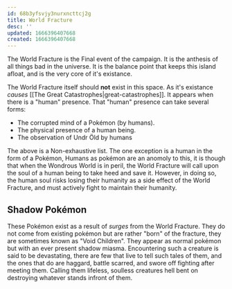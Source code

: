 ```yaml
---
id: 68b3yfsvjy3nurxncttcj2g
title: World Fracture
desc: ''
updated: 1666396407668
created: 1666396407668
---
```

The World Fracture is the Final event of the campaign. It is the anthesis of all things bad in the universe. It is the balance point that keeps this island afloat, and is the very core of it's existance. 

The World Fracture itself should **not** exist in this space. As it's existance *causes* [[The Great Catastrophes|great-catastrophes]]. It appears when there is a "human" presence. That "human" presence can take several forms:
- The corrupted mind of a Pokémon (by humans).
- The physical presence of a human being.
- The observation of Undr Öld by humans

The above is a Non-exhaustive list. The one exception is a human in the form of a Pokémon, Humans as pokémon are an anomoly to this, it is though that when the Wondrous World is in peril, the World Fracture will call upon the soul of a human being to take heed and save it. However, in doing so, the human soul risks losing their humanity as a side effect of the World Fracture, and must actively fight to maintain their humanity.

## Shadow Pokémon
These Pokémon exist as a result of *surges* from the World Fracture. They do not come from existing pokémon but are rather "born" of the fracture, they are sometimes known as "Void Children". They appear as normal pokémon but with an ever present shadow miasma. Encountering such a creature is said to be devastating, there are few that live to tell such tales of them, and the ones that do are haggard, battle scarred, and swore off fighting after meeting them. Calling them lifeless, soulless creatures hell bent on destroying whatever stands infront of them.